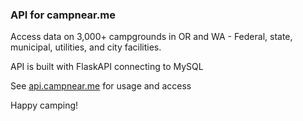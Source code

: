 ### API for campnear.me

Access data on 3,000+ campgrounds in OR and WA - Federal, state, municipal, utilities, and city facilities.

API is built with FlaskAPI connecting to MySQL

See [api.campnear.me](http://api.campnear.me) for usage and access

Happy camping!
